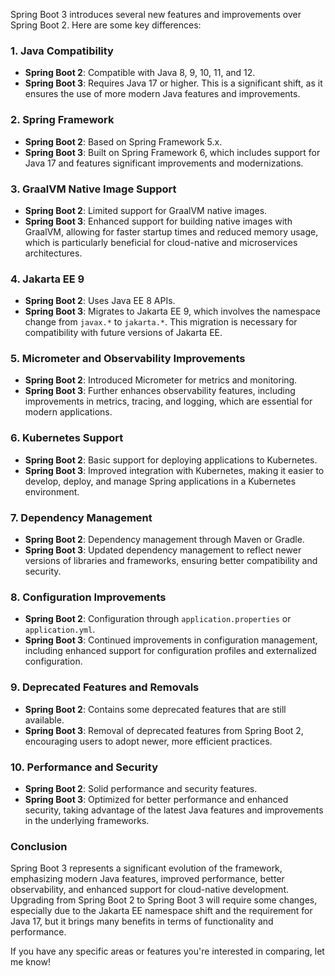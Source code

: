 Spring Boot 3 introduces several new features and improvements over Spring Boot 2. Here are some key differences:

### 1. **Java Compatibility**
- **Spring Boot 2**: Compatible with Java 8, 9, 10, 11, and 12.
- **Spring Boot 3**: Requires Java 17 or higher. This is a significant shift, as it ensures the use of more modern Java features and improvements.

### 2. **Spring Framework**
- **Spring Boot 2**: Based on Spring Framework 5.x.
- **Spring Boot 3**: Built on Spring Framework 6, which includes support for Java 17 and features significant improvements and modernizations.

### 3. **GraalVM Native Image Support**
- **Spring Boot 2**: Limited support for GraalVM native images.
- **Spring Boot 3**: Enhanced support for building native images with GraalVM, allowing for faster startup times and reduced memory usage, which is particularly beneficial for cloud-native and microservices architectures.

### 4. **Jakarta EE 9**
- **Spring Boot 2**: Uses Java EE 8 APIs.
- **Spring Boot 3**: Migrates to Jakarta EE 9, which involves the namespace change from `javax.*` to `jakarta.*`. This migration is necessary for compatibility with future versions of Jakarta EE.

### 5. **Micrometer and Observability Improvements**
- **Spring Boot 2**: Introduced Micrometer for metrics and monitoring.
- **Spring Boot 3**: Further enhances observability features, including improvements in metrics, tracing, and logging, which are essential for modern applications.

### 6. **Kubernetes Support**
- **Spring Boot 2**: Basic support for deploying applications to Kubernetes.
- **Spring Boot 3**: Improved integration with Kubernetes, making it easier to develop, deploy, and manage Spring applications in a Kubernetes environment.

### 7. **Dependency Management**
- **Spring Boot 2**: Dependency management through Maven or Gradle.
- **Spring Boot 3**: Updated dependency management to reflect newer versions of libraries and frameworks, ensuring better compatibility and security.

### 8. **Configuration Improvements**
- **Spring Boot 2**: Configuration through `application.properties` or `application.yml`.
- **Spring Boot 3**: Continued improvements in configuration management, including enhanced support for configuration profiles and externalized configuration.

### 9. **Deprecated Features and Removals**
- **Spring Boot 2**: Contains some deprecated features that are still available.
- **Spring Boot 3**: Removal of deprecated features from Spring Boot 2, encouraging users to adopt newer, more efficient practices.

### 10. **Performance and Security**
- **Spring Boot 2**: Solid performance and security features.
- **Spring Boot 3**: Optimized for better performance and enhanced security, taking advantage of the latest Java features and improvements in the underlying frameworks.

### Conclusion
Spring Boot 3 represents a significant evolution of the framework, emphasizing modern Java features, improved performance, better observability, and enhanced support for cloud-native development. Upgrading from Spring Boot 2 to Spring Boot 3 will require some changes, especially due to the Jakarta EE namespace shift and the requirement for Java 17, but it brings many benefits in terms of functionality and performance.

If you have any specific areas or features you're interested in comparing, let me know!
